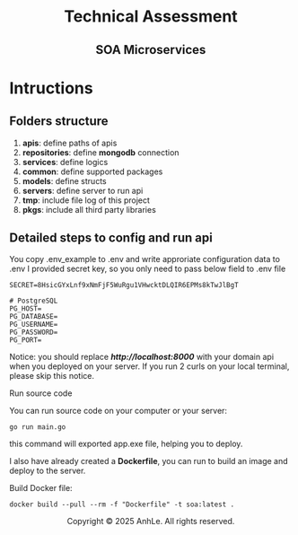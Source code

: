 <div align="center">
<h1>Technical Assessment</h1>
<h2>SOA Microservices</h2>
</div>

# Intructions

## Folders structure
1. **apis**: define paths of apis
2. **repositories**: define **mongodb** connection
3. **services**: define logics
4. **common**: define supported packages
5. **models**: define structs
6. **servers**: define server to run api
7. **tmp**: include file log of this project
8. **pkgs**: include all third party libraries

## Detailed steps to config and run api
You copy .env_example to .env and write approriate configuration data to .env
I provided secret key, so you only need to pass below field to .env file
```
SECRET=8HsicGYxLnf9xNmFjF5WuRgu1VHwcktDLQIR6EPMs8kTwJlBgT
```

```
# PostgreSQL
PG_HOST=
PG_DATABASE=
PG_USERNAME=
PG_PASSWORD=
PG_PORT=
```

Notice: you should replace <i><b>http://localhost:8000</b></i> with your domain api when you deployed on your server. If you run 2 curls on your local terminal, please skip this notice.


Run source code

You can run source code on your computer or your server:
```
go run main.go
```

this command will exported app.exe file, helping you to deploy.

I also have already created a **Dockerfile**, you can run to build an image and deploy to the server.

Build Docker file:

```
docker build --pull --rm -f "Dockerfile" -t soa:latest .
```


<div align="center">
Copyright © 2025 AnhLe. All rights reserved.
</div>